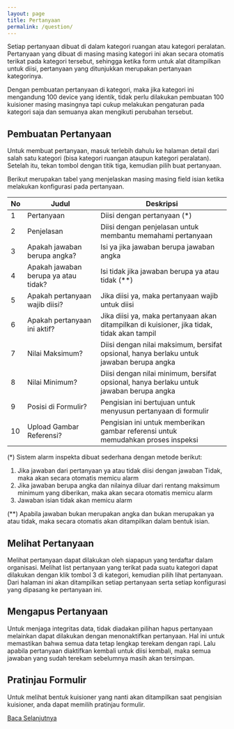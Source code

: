 ```yaml
---
layout: page
title: Pertanyaan
permalink: /question/
---
```


Setiap pertanyaan dibuat di dalam kategori ruangan atau kategori peralatan. Pertanyaan yang dibuat di masing masing kategori ini akan secara otomatis terikat pada kategori tersebut, sehingga ketika form untuk alat ditampilkan untuk diisi, pertanyaan yang ditunjukkan merupakan pertanyaan kategorinya. 

Dengan pembuatan pertanyaan di kategori, maka jika kategori ini mengandung 100 device yang identik, tidak perlu dilakukan pembuatan 100 kuisioner masing masingnya tapi cukup melakukan pengaturan pada kategori saja dan semuanya akan mengikuti perubahan tersebut.

## Pembuatan Pertanyaan
Untuk membuat pertanyaan, masuk terlebih dahulu ke halaman detail dari salah satu kategori (bisa kategori ruangan ataupun kategori peralatan). Setelah itu, tekan tombol dengan titik tiga, kemudian pilih buat pertanyaan. 

Berikut merupakan tabel yang menjelaskan masing masing field isian ketika melakukan konfigurasi pada pertanyaan.

| No | Judul | Deskripsi | 
|----|-------|-----------|
| 1  |    Pertanyaan   | Diisi dengan pertanyaan (*) |
| 2  |   Penjelasan   | Diisi dengan penjelasan untuk membantu memahami pertanyaan | 
| 3  |   Apakah jawaban berupa angka?    | Isi ya jika jawaban berupa jawaban angka | 
| 4  |   Apakah jawaban berupa ya atau tidak?   | Isi tidak jika jawaban berupa ya atau tidak (**)|
| 5 | Apakah pertanyaan wajib diisi? | Jika diisi ya, maka pertanyaan wajib untuk diisi  |
| 6 | Apakah pertanyaan ini aktif? | Jika diisi ya, maka pertanyaan akan ditampilkan di kuisioner, jika tidak, tidak akan tampil |
| 7 | Nilai Maksimum? | Diisi dengan nilai maksimum, bersifat opsional, hanya berlaku untuk jawaban berupa angka |
| 8 | Nilai Minimum? | Diisi dengan nilai minimum, bersifat opsional, hanya berlaku untuk jawaban berupa angka |
| 9 | Posisi di Formulir? | Pengisian ini bertujuan untuk menyusun pertanyaan di formulir |
| 10 | Upload Gambar Referensi? | Pengisian ini untuk memberikan gambar referensi untuk memudahkan proses inspeksi |


(*) Sistem alarm inspekta dibuat sederhana dengan metode berikut:
1. Jika jawaban dari pertanyaan ya atau tidak diisi dengan jawaban Tidak, maka akan secara otomatis memicu alarm
2. Jika jawaban berupa angka dan nilainya diluar dari rentang maksimum minimum yang diberikan, maka akan secara otomatis memicu alarm
3. Jawaban isian tidak akan memicu alarm

(**) Apabila jawaban bukan merupakan angka dan bukan merupakan ya atau tidak, maka secara otomatis akan ditampilkan dalam bentuk isian.

## Melihat Pertanyaan
Melihat pertanyaan dapat dilakukan oleh siapapun yang terdaftar dalam organisasi. Melihat list pertanyaan yang terikat pada suatu kategori dapat dilakukan dengan klik tombol 3 di kategori, kemudian pilih lihat pertanyaan. Dari halaman ini akan ditampilkan setiap pertanyaan serta setiap konfigurasi yang dipasang ke pertanyaan ini. 

## Mengapus Pertanyaan
Untuk menjaga integritas data, tidak diadakan pilihan hapus pertanyaan melainkan dapat dilakukan dengan menonaktifkan pertanyaan.  Hal ini untuk memastikan bahwa semua data tetap lengkap terekam dengan rapi. Lalu apabila pertanyaan diaktifkan kembali untuk diisi kembali, maka semua jawaban yang sudah terekam sebelumnya masih akan tersimpan.

## Pratinjau Formulir
Untuk melihat bentuk kuisioner yang nanti akan ditampilkan saat pengisian kuisioner, anda dapat memilih pratinjau formulir.

[Baca Selanjutnya](./answer)
